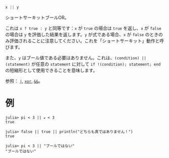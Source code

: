 ```julia
x || y
```

ショートサーキットブールOR。

これは `x ? true : y` と同等です：`x` が `true` の場合は `true` を返し、`x` が `false` の場合は `y` を評価した結果を返します。`y` が式である場合、`x` が `false` のときのみ評価されることに注意してください。これを「ショートサーキット」動作と呼びます。

また、`y` はブール値である必要はありません。これは、`(condition) || (statement)` が任意の `statement` に対して `if !(condition); statement; end` の短縮形として使用できることを意味します。

参照： [`|`](@ref), [`xor`](@ref), [`&&`](@ref)。

# 例

```jldoctest
julia> pi < 3 || ℯ < 3
true

julia> false || true || println("どちらも真ではありません！")
true

julia> pi < 3 || "ブールではない"
"ブールではない"
```
